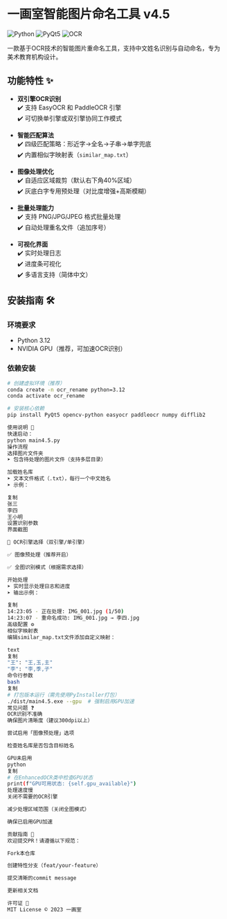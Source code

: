 # 一画室智能图片命名工具 v4.5

![Python](https://img.shields.io/badge/Python-3.12%2B-blue)
![PyQt5](https://img.shields.io/badge/PyQt5-5.15%2B-green)
![OCR](https://img.shields.io/badge/OCR-EasyOCR%20%26%20PaddleOCR-orange)

一款基于OCR技术的智能图片重命名工具，支持中文姓名识别与自动命名，专为美术教育机构设计。

## 功能特性 ✨

- **双引擎OCR识别**  
  ✔️ 支持 EasyOCR 和 PaddleOCR 引擎  
  ✔️ 可切换单引擎或双引擎协同工作模式

- **智能匹配算法**  
  ✔️ 四级匹配策略：形近字→全名→子串→单字兜底  
  ✔️ 内置相似字映射表（`similar_map.txt`）

- **图像处理优化**  
  ✔️ 自适应区域裁剪（默认右下角40%区域）  
  ✔️ 灰底白字专用预处理（对比度增强+高斯模糊）

- **批量处理能力**  
  ✔️ 支持 PNG/JPG/JPEG 格式批量处理  
  ✔️ 自动处理重名文件（追加序号）

- **可视化界面**  
  ✔️ 实时处理日志  
  ✔️ 进度条可视化  
  ✔️ 多语言支持（简体中文）

## 安装指南 🛠️

### 环境要求
- Python 3.12
- NVIDIA GPU（推荐，可加速OCR识别）

### 依赖安装
```bash
# 创建虚拟环境（推荐）
conda create -n ocr_rename python=3.12
conda activate ocr_rename

# 安装核心依赖
pip install PyQt5 opencv-python easyocr paddleocr numpy difflib2

使用说明 📖
快速启动：
python main4.5.py
操作流程
选择图片文件夹
➤ 包含待处理的图片文件（支持多层目录）

加载姓名库
➤ 文本文件格式（.txt），每行一个中文姓名
➤ 示例：

复制
张三
李四
王小明
设置识别参数
界面截图

🔘 OCR引擎选择（双引擎/单引擎）

✅ 图像预处理（推荐开启）

✅ 全图识别模式（根据需求选择）

开始处理
➤ 实时显示处理日志和进度
➤ 输出示例：

复制
14:23:05 - 正在处理: IMG_001.jpg (1/50)
14:23:07 - 重命名成功: IMG_001.jpg → 李四.jpg
高级配置 ⚙️
相似字映射表
编辑similar_map.txt文件添加自定义映射：

text
复制
"王": "王,玉,主"
"李": "李,季,子"
命令行参数
bash
复制
# 打包版本运行（需先使用PyInstaller打包）
./dist/main4.5.exe --gpu  # 强制启用GPU加速
常见问题 ❓
OCR识别不准确
确保图片清晰度（建议300dpi以上）

尝试启用「图像预处理」选项

检查姓名库是否包含目标姓名

GPU未启用
python
复制
# 在EnhancedOCR类中检查GPU状态
print(f"GPU可用状态: {self.gpu_available}")
处理速度慢
关闭不需要的OCR引擎

减少处理区域范围（关闭全图模式）

确保已启用GPU加速

贡献指南 🤝
欢迎提交PR！请遵循以下规范：

Fork本仓库

创建特性分支（feat/your-feature）

提交清晰的commit message

更新相关文档

许可证 📜
MIT License © 2023 一画室
